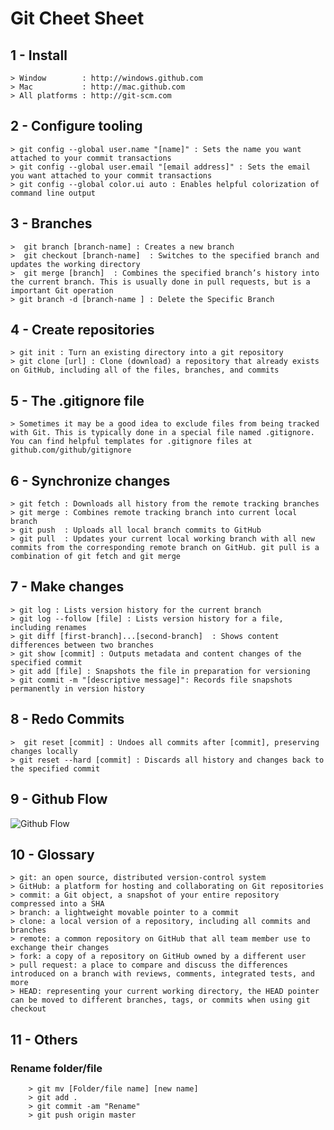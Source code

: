 # Git Cheet Sheet
## 1 - Install
    > Window        : http://windows.github.com
    > Mac           : http://mac.github.com
    > All platforms : http://git-scm.com
## 2 - Configure tooling 
    > git config --global user.name "[name]" : Sets the name you want attached to your commit transactions
    > git config --global user.email "[email address]" : Sets the email you want attached to your commit transactions
    > git config --global color.ui auto : Enables helpful colorization of command line output
## 3 - Branches
    >  git branch [branch-name] : Creates a new branch
    >  git checkout [branch-name]  : Switches to the specified branch and updates the working directory
    >  git merge [branch]  : Combines the specified branch’s history into the current branch. This is usually done in pull requests, but is a  important Git operation
    > git branch -d [branch-name ] : Delete the Specific Branch
## 4 - Create repositories
    > git init : Turn an existing directory into a git repository
    > git clone [url] : Clone (download) a repository that already exists on GitHub, including all of the files, branches, and commits
## 5 - The .gitignore file
    > Sometimes it may be a good idea to exclude files from being tracked with Git. This is typically done in a special file named .gitignore. You can find helpful templates for .gitignore files at github.com/github/gitignore
## 6 - Synchronize changes
    > git fetch : Downloads all history from the remote tracking branches
    > git merge : Combines remote tracking branch into current local branch
    > git push  : Uploads all local branch commits to GitHub
    > git pull  : Updates your current local working branch with all new commits from the corresponding remote branch on GitHub. git pull is a combination of git fetch and git merge
## 7 - Make changes
    > git log : Lists version history for the current branch
    > git log --follow [file] : Lists version history for a file, including renames
    > git diff [first-branch]...[second-branch]  : Shows content differences between two branches
    > git show [commit] : Outputs metadata and content changes of the specified commit
    > git add [file] : Snapshots the file in preparation for versioning
    > git commit -m "[descriptive message]": Records file snapshots permanently in version history
## 8  - Redo Commits 
    >  git reset [commit] : Undoes all commits after [commit], preserving changes locally
    > git reset --hard [commit] : Discards all history and changes back to the specified commit
## 9 - Github Flow 
![Github Flow ](https://github.com/nazeerahmedofficial/Full_Stack_Development/blob/main/GitHubPics/githubflow.PNG)
## 10 - Glossary
    > git: an open source, distributed version-control system   
    > GitHub: a platform for hosting and collaborating on Git repositories
    > commit: a Git object, a snapshot of your entire repository compressed into a SHA  
    > branch: a lightweight movable pointer to a commit
    > clone: a local version of a repository, including all commits and branches
    > remote: a common repository on GitHub that all team member use to exchange their changes
    > fork: a copy of a repository on GitHub owned by a different user
    > pull request: a place to compare and discuss the differences introduced on a branch with reviews, comments, integrated tests, and more
    > HEAD: representing your current working directory, the HEAD pointer can be moved to different branches, tags, or commits when using git checkout

## 11 - Others
### Rename folder/file
        > git mv [Folder/file name] [new name]
        > git add .
        > git commit -am "Rename"
        > git push origin master